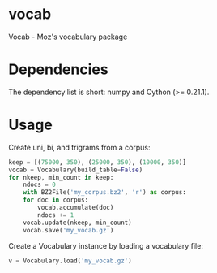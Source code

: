 
vocab
=====
Vocab - Moz's vocabulary package

Dependencies
============
The dependency list is short: numpy and Cython (>= 0.21.1).

Usage
=====

Create uni, bi, and trigrams from a corpus:

```python
keep = [(75000, 350), (25000, 350), (10000, 350)]
vocab = Vocabulary(build_table=False)
for nkeep, min_count in keep:
    ndocs = 0
    with BZ2File('my_corpus.bz2', 'r') as corpus:
    for doc in corpus:
        vocab.accumulate(doc)
        ndocs += 1
    vocab.update(nkeep, min_count)
    vocab.save('my_vocab.gz')
```

Create a Vocabulary instance by loading a vocabulary file:

```python
v = Vocabulary.load('my_vocab.gz')
```

